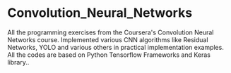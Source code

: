 # Convolution_Neural_Networks
All the programming exercises from the Coursera's Convolution Neural Networks course. Implemented various CNN algorithms like Residual Networks, YOLO and various others in practical implementation examples. All the codes are based on Python Tensorflow Frameworks and Keras library..  
